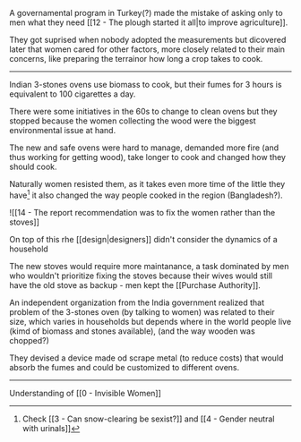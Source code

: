 A governamental program in Turkey(?) made the mistake of asking only to men what they need [[12 - The plough started it all|to improve agriculture]].

They got suprised when nobody adopted the measurements but dicovered later that women cared for other factors, more closely related to their main concerns, like preparing the terrainor how long a crop takes to cook.

---

Indian 3-stones ovens use biomass to cook, but their fumes for 3 hours is equivalent to 100 cigarettes a day.

There were some initiatives in the 60s to change to clean ovens but they stopped because the women collecting the wood were the biggest environmental issue at hand.

The new and safe ovens were hard to manage, demanded more fire (and thus working for getting wood), take longer to cook and changed how they should cook.

Naturally women resisted them, as it takes even more time of the little they have[^1] it also changed the way people cooked in the region (Bangladesh?).

![[14 - The report recommendation was to fix the women rather than the stoves]]

On top of this rhe [[design|designers]] didn't consider the dynamics of a household

The new stoves would require more maintanance, a task dominated by men who wouldn't prioritize fixing the stoves because their wives would still have the old stove as backup - men kept the [[Purchase Authority]].

An independent organization from the India government realized that problem of the 3-stones oven (by talking to women) was related to their size, which varies in households but depends where in the world people live (kimd of biomass and stones available), (and the way wooden was chopped?)

They devised a device made od scrape metal (to reduce costs) that would absorb the fumes and could be customized to different ovens.

---

Understanding of [[0 - Invisible Women]]

[^1]: Check  [[3 - Can snow-clearing be sexist?]] and [[4 - Gender neutral with urinals]]